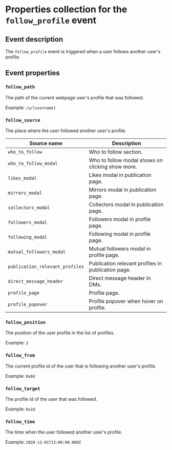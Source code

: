 # Properties collection for the `follow_profile` event

## Event description

The `follow_profile` event is triggered when a user follows another user's profile.

## Event properties

### `follow_path`

The path of the current webpage user's profile that was followed.

Example: `/u/[username]`

### `follow_source`

The place where the user followed another user's profile.

| **Source name**                 | **Description**                                    |
| ------------------------------- | -------------------------------------------------- |
| `who_to_follow`                 | Who to follow section.                             |
| `who_to_follow_modal`           | Who to follow modal shows on clicking show more.   |
| `likes_modal`                   | Likes modal in publication page.                   |
| `mirrors_modal`                 | Mirrors modal in publication page.                 |
| `collectors_modal`              | Collectors modal in publication page.              |
| `followers_modal`               | Followers modal in profile page.                   |
| `following_modal`               | Following modal in profile page.                   |
| `mutual_followers_modal`        | Mutual followers modal in profile page.            |
| `publication_relevant_profiles` | Publication relevant profiles in publication page. |
| `direct_message_header`         | Direct message header in DMs.                      |
| `profile_page`                  | Profile page.                                      |
| `profile_popover`               | Profile popover when hover on profile.             |

### `follow_position`

The position of the user profile in the list of profiles.

Example: `2`

### `follow_from`

The current profile id of the user that is following another user's profile.

Example: `0x0d`

### `follow_target`

The profile id of the user that was followed.

Example: `0x2d`

### `follow_time`

The time when the user followed another user's profile.

Example: `2020-12-01T12:00:00.000Z`
